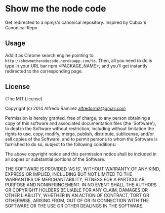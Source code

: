 # Show me the node code

Get redirected to a npmjs's canonical repository. Inspired by Cubox's Canonical Repo.

## Usage

Add it as Chrome search engine pointing to `http://showmethenodecode.herokuapp.com/%s`. Then, all you need to do is type in your URL bar npm <PACKAGE_NAME>, and you'll get instantly redirected to the corresponding page.

## License

(The MIT License)

Copyright (c) 2014 Alfredo Ramírez <alfredormz@gmail.com>

Permission is hereby granted, free of charge, to any person obtaining a copy of this software and associated documentation files (the 'Software'), to deal in the Software without restriction, including without limitation the rights to use, copy, modify, merge, publish, distribute, sublicense, and/or sell copies of the Software, and to permit persons to whom the Software is furnished to do so, subject to the following conditions:

The above copyright notice and this permission notice shall be included in all copies or substantial portions of the Software.

THE SOFTWARE IS PROVIDED 'AS IS', WITHOUT WARRANTY OF ANY KIND, EXPRESS OR IMPLIED, INCLUDING BUT NOT LIMITED TO THE WARRANTIES OF MERCHANTABILITY, FITNESS FOR A PARTICULAR PURPOSE AND NONINFRINGEMENT. IN NO EVENT SHALL THE AUTHORS OR COPYRIGHT HOLDERS BE LIABLE FOR ANY CLAIM, DAMAGES OR OTHER LIABILITY, WHETHER IN AN ACTION OF CONTRACT, TORT OR OTHERWISE, ARISING FROM, OUT OF OR IN CONNECTION WITH THE SOFTWARE OR THE USE OR OTHER DEALINGS IN THE SOFTWARE.
